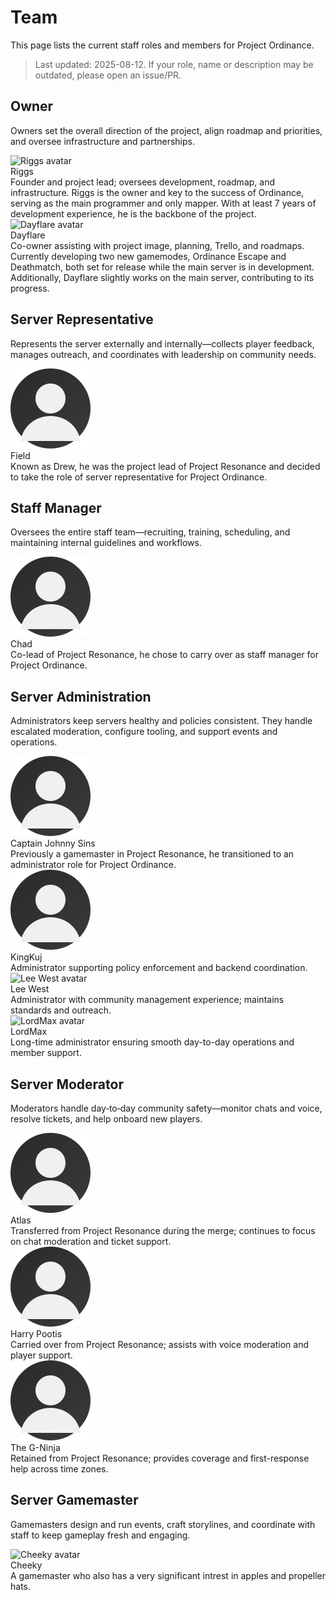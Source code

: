<!-- markdownlint-disable MD033 -->
# Team

This page lists the current staff roles and members for Project Ordinance.

> Last updated: 2025-08-12. If your role, name or description may be outdated, please open an issue/PR.

## Owner

<p class="po-role-desc">
Owners set the overall direction of the project, align roadmap and priorities, and oversee infrastructure and partnerships.
</p>

<div class="po-role">
    <div class="po-member">
        <img class="po-avatar" src="https://cdn.discordapp.com/avatars/795817004426461184/7123aaaeb3b21ee8b120b73c0885af1c.webp?size=1024" alt="Riggs avatar" />
        <div>
            <div class="po-name">Riggs</div>
            <div class="po-desc">Founder and project lead; oversees development, roadmap, and infrastructure. Riggs is the owner and key to the success of Ordinance, serving as the main programmer and only mapper. With at least 7 years of development experience, he is the backbone of the project.</div>
        </div>
    </div>
    <div class="po-member">
        <img class="po-avatar" src="https://cdn.discordapp.com/avatars/1267215813497192562/14c0475470221228f2e16fea3b494775.webp?size=128" alt="Dayflare avatar" />
        <div>
            <div class="po-name">Dayflare</div>
            <div class="po-desc">Co-owner assisting with project image, planning, Trello, and roadmaps. Currently developing two new gamemodes, Ordinance Escape and Deathmatch, both set for release while the main server is in development. Additionally, Dayflare slightly works on the main server, contributing to its progress.</div>
        </div>
    </div>
</div>

## Server Representative

<p class="po-role-desc">
Represents the server externally and internally—collects player feedback, manages outreach, and coordinates with leadership on community needs.
</p>

<div class="po-role">
    <div class="po-member">
        <img class="po-avatar" src="../assets/avatar.svg" alt="Field avatar" />
        <div>
            <div class="po-name">Field</div>
            <div class="po-desc">Known as Drew, he was the project lead of Project Resonance and decided to take the role of server representative for Project Ordinance.</div>
        </div>
    </div>
</div>

## Staff Manager

<p class="po-role-desc">
Oversees the entire staff team—recruiting, training, scheduling, and maintaining internal guidelines and workflows.
</p>

<div class="po-role">
    <div class="po-member">
        <img class="po-avatar" src="../assets/avatar.svg" alt="Chad avatar" />
        <div>
            <div class="po-name">Chad</div>
            <div class="po-desc">Co-lead of Project Resonance, he chose to carry over as staff manager for Project Ordinance.</div>
        </div>
    </div>
</div>

## Server Administration

<p class="po-role-desc">
Administrators keep servers healthy and policies consistent. They handle escalated moderation, configure tooling, and support events and operations.
</p>

<div class="po-role">
    <div class="po-member">
        <img class="po-avatar" src="../assets/avatar.svg" alt="Captain Johnny Sins avatar" />
        <div>
            <div class="po-name">Captain Johnny Sins</div>
            <div class="po-desc">Previously a gamemaster in Project Resonance, he transitioned to an administrator role for Project Ordinance.</div>
        </div>
    </div>
    <div class="po-member">
        <img class="po-avatar" src="../assets/avatar.svg" alt="KingKuj avatar" />
        <div>
            <div class="po-name">KingKuj</div>
            <div class="po-desc">Administrator supporting policy enforcement and backend coordination.</div>
        </div>
    </div>
    <div class="po-member">
        <img class="po-avatar" src="https://cdn.discordapp.com/avatars/312653035572559873/fbaa63edbfb4f97a6baa57ab3716c9e3.webp?size=1024" alt="Lee West avatar" />
        <div>
            <div class="po-name">Lee West</div>
            <div class="po-desc">Administrator with community management experience; maintains standards and outreach.</div>
        </div>
    </div>
    <div class="po-member">
        <img class="po-avatar" src="https://cdn.discordapp.com/avatars/606949604700717069/a_a0781ab6812d5d58e7e1a4033a807d06.gif?size=128" alt="LordMax avatar" />
        <div>
            <div class="po-name">LordMax</div>
            <div class="po-desc">Long-time administrator ensuring smooth day-to-day operations and member support.</div>
        </div>
    </div>
</div>

## Server Moderator

<p class="po-role-desc">
Moderators handle day‑to‑day community safety—monitor chats and voice, resolve tickets, and help onboard new players.
</p>

<div class="po-role">
    <div class="po-member">
        <img class="po-avatar" src="../assets/avatar.svg" alt="Atlas avatar" />
        <div>
            <div class="po-name">Atlas</div>
            <div class="po-desc">Transferred from Project Resonance during the merge; continues to focus on chat moderation and ticket support.</div>
        </div>
    </div>
    <div class="po-member">
        <img class="po-avatar" src="../assets/avatar.svg" alt="Harry Pootis avatar" />
        <div>
            <div class="po-name">Harry Pootis</div>
            <div class="po-desc">Carried over from Project Resonance; assists with voice moderation and player support.</div>
        </div>
    </div>
    <div class="po-member">
        <img class="po-avatar" src="../assets/avatar.svg" alt="The G-Ninja avatar" />
        <div>
            <div class="po-name">The G-Ninja</div>
            <div class="po-desc">Retained from Project Resonance; provides coverage and first-response help across time zones.</div>
        </div>
    </div>
</div>

## Server Gamemaster

<p class="po-role-desc">
Gamemasters design and run events, craft storylines, and coordinate with staff to keep gameplay fresh and engaging.
</p>

<div class="po-role">
    <div class="po-member">
        <img class="po-avatar" src="https://cdn.discordapp.com/avatars/833012074812407848/71bb1379f1039e86fd9341a615ceba18.webp?size=128" alt="Cheeky avatar" />
        <div>
            <div class="po-name">Cheeky</div>
            <div class="po-desc">A gamemaster who also has a very significant intrest in apples and propeller hats.</div>
        </div>
    </div>
</div>
